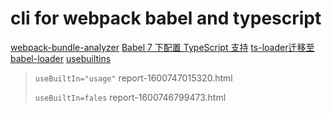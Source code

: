 # cli for webpack babel and typescript

[webpack-bundle-analyzer](https://www.npmjs.com/package/webpack-bundle-analyzer)
[Babel 7 下配置 TypeScript 支持](https://zhuanlan.zhihu.com/p/102250469)
[ts-loader迁移至babel-loader](https://1991421.cn/2020/05/02/4bf034c9/)
[usebuiltins](https://babeljs.io/docs/en/babel-preset-env#usebuiltins)

> `useBuiltIn="usage"` report-1600747015320.html
> 
> `useBuiltIn=fales` report-1600746799473.html

